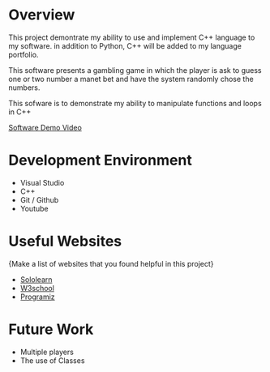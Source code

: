 # Overview

This project demontrate my ability to use and implement C++ language to my software. in addition to Python, C++ will be added to my language portfolio.

This software presents a gambling game in which the player is ask to guess one or two number a manet bet and have the system randomly chose the numbers.

This sofware is to demonstrate my ability to manipulate functions and loops in C++

[Software Demo Video]()

# Development Environment

* Visual Studio
* C++
* Git / Github
* Youtube

# Useful Websites

{Make a list of websites that you found helpful in this project}
* [Sololearn](https://www.sololearn.com/learning/1051)
* [W3school](https://www.w3schools.com/cpp/)
* [Programiz](https://www.programiz.com/cpp-programming)

# Future Work

* Multiple players
* The use of Classes
